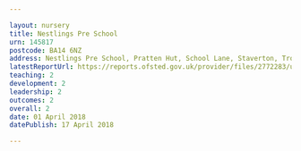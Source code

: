 ```yaml
---

layout: nursery
title: Nestlings Pre School
urn: 145817
postcode: BA14 6NZ
address: Nestlings Pre School, Pratten Hut, School Lane, Staverton, Trowbridge, Wiltshire, BA14 6NZ
latestReportUrl: https://reports.ofsted.gov.uk/provider/files/2772283/urn/145817.pdf
teaching: 2
development: 2
leadership: 2
outcomes: 2
overall: 2
date: 01 April 2018 
datePublish: 17 April 2018

---
```

